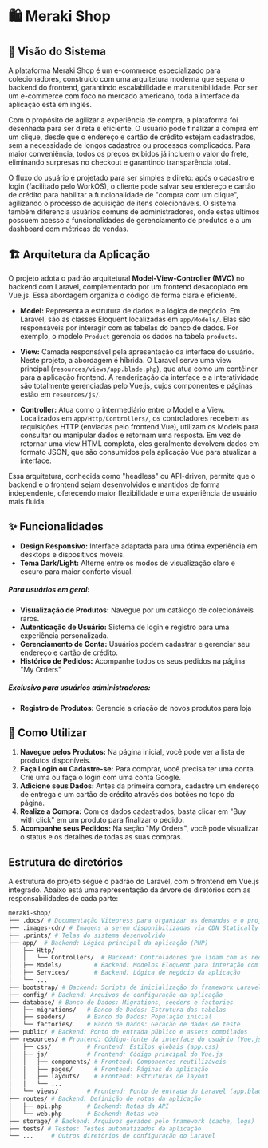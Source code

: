 # 🛍️ Meraki Shop

## 🔭 Visão do Sistema

A plataforma Meraki Shop é um e-commerce especializado para colecionadores, construído com uma arquitetura moderna que separa o backend do frontend, garantindo escalabilidade e manutenibilidade. Por ser um e-commerce com foco no mercado americano, toda a interface da aplicação está em inglês.

Com o propósito de agilizar a experiência de compra, a plataforma foi desenhada para ser direta e eficiente. O usuário pode finalizar a compra em um clique, desde que o endereço e cartão de crédito estejam cadastrados, sem a necessidade de longos cadastros ou processos complicados. Para maior conveniência, todos os preços exibidos já incluem o valor do frete, eliminando surpresas no checkout e garantindo transparência total.

O fluxo do usuário é projetado para ser simples e direto: após o cadastro e login (facilitado pelo WorkOS), o cliente pode salvar seu endereço e cartão de crédito para habilitar a funcionalidade de "compra com um clique", agilizando o processo de aquisição de itens colecionáveis. O sistema também diferencia usuários comuns de administradores, onde estes últimos possuem acesso a funcionalidades de gerenciamento de produtos e a um dashboard com métricas de vendas.


## 🏗️ Arquitetura da Aplicação

O projeto adota o padrão arquitetural **Model-View-Controller (MVC)** no backend com Laravel, complementado por um frontend desacoplado em Vue.js. Essa abordagem organiza o código de forma clara e eficiente.

-   **Model:** Representa a estrutura de dados e a lógica de negócio. Em Laravel, são as classes Eloquent localizadas em `app/Models/`. Elas são responsáveis por interagir com as tabelas do banco de dados. Por exemplo, o modelo `Product` gerencia os dados na tabela `products`.

-   **View:** Camada responsável pela apresentação da interface do usuário. Neste projeto, a abordagem é híbrida. O Laravel serve uma view principal (`resources/views/app.blade.php`), que atua como um contêiner para a aplicação frontend. A renderização da interface e a interatividade são totalmente gerenciadas pelo Vue.js, cujos componentes e páginas estão em `resources/js/`.

-   **Controller:** Atua como o intermediário entre o Model e a View. Localizados em `app/Http/Controllers/`, os controladores recebem as requisições HTTP (enviadas pelo frontend Vue), utilizam os Models para consultar ou manipular dados e retornam uma resposta. Em vez de retornar uma view HTML completa, eles geralmente devolvem dados em formato JSON, que são consumidos pela aplicação Vue para atualizar a interface.

Essa arquitetura, conhecida como "headless" ou API-driven, permite que o backend e o frontend sejam desenvolvidos e mantidos de forma independente, oferecendo maior flexibilidade e uma experiência de usuário mais fluida.


## ✨ Funcionalidades

-   **Design Responsivo:** Interface adaptada para uma ótima experiência em desktops e dispositivos móveis.
-   **Tema Dark/Light:** Alterne entre os modos de visualização claro e escuro para maior conforto visual.

##### Para usuários em geral:

- **Visualização de Produtos:** Navegue por um catálogo de colecionáveis raros.
- **Autenticação de Usuário:** Sistema de login e registro para uma experiência personalizada.
- **Gerenciamento de Conta:** Usuários podem cadastrar e gerenciar seu endereço e cartão de crédito.
- **Histórico de Pedidos:** Acompanhe todos os seus pedidos na página "My Orders"

##### Exclusivo para usuários administradores:

- **Registro de Produtos:** Gerencie a criação de novos produtos para loja


## 🚀 Como Utilizar

1.  **Navegue pelos Produtos:** Na página inicial, você pode ver a lista de produtos disponíveis.
2.  **Faça Login ou Cadastre-se:** Para comprar, você precisa ter uma conta. Crie uma ou faça o login com uma conta Google.
3.  **Adicione seus Dados:** Antes da primeira compra, cadastre um endereço de entrega e um cartão de crédito através dos botões no topo da página.
4.  **Realize a Compra:** Com os dados cadastrados, basta clicar em "Buy with click" em um produto para finalizar o pedido.
5.  **Acompanhe seus Pedidos:** Na seção "My Orders", você pode visualizar o status e os detalhes de todas as suas compras.


## Estrutura de diretórios

A estrutura do projeto segue o padrão do Laravel, com o frontend em Vue.js integrado. Abaixo está uma representação da árvore de diretórios com as responsabilidades de cada parte:

```sh
meraki-shop/
├── .docs/ # Documentação Vitepress para organizar as demandas e o projeto
├── .images-cdn/ # Imagens a serem disponibilizadas via CDN Statically
├── .prints/ # Telas do sistema desenvolvido
├── app/  # Backend: Lógica principal da aplicação (PHP)
│   ├── Http/
│   │   └── Controllers/  # Backend: Controladores que lidam com as requisições
│   ├── Models/         # Backend: Modelos Eloquent para interação com o banco
│   ├── Services/       # Backend: Lógica de negócio da aplicação
│   └── ...
├── bootstrap/ # Backend: Scripts de inicialização do framework Laravel
├── config/ # Backend: Arquivos de configuração da aplicação
├── database/ # Banco de Dados: Migrations, seeders e factories
│   ├── migrations/   # Banco de Dados: Estrutura das tabelas
│   ├── seeders/      # Banco de Dados: População inicial
│   └── factories/    # Banco de Dados: Geração de dados de teste
├── public/ # Backend: Ponto de entrada público e assets compilados
├── resources/ # Frontend: Código-fonte da interface do usuário (Vue.js, CSS)
│   ├── css/          # Frontend: Estilos globais (app.css)
│   ├── js/           # Frontend: Código principal do Vue.js
│   │   ├── components/ # Frontend: Componentes reutilizáveis
│   │   ├── pages/      # Frontend: Páginas da aplicação
│   │   ├── layouts/    # Frontend: Estruturas de layout
│   │   └── ...
│   └── views/        # Frontend: Ponto de entrada do Laravel (app.blade.php)
├── routes/ # Backend: Definição de rotas da aplicação
│   ├── api.php       # Backend: Rotas da API
│   └── web.php       # Backend: Rotas web
├── storage/ # Backend: Arquivos gerados pelo framework (cache, logs)
├── tests/ # Testes: Testes automatizados da aplicação
└── ...     # Outros diretórios de configuração do Laravel
```
